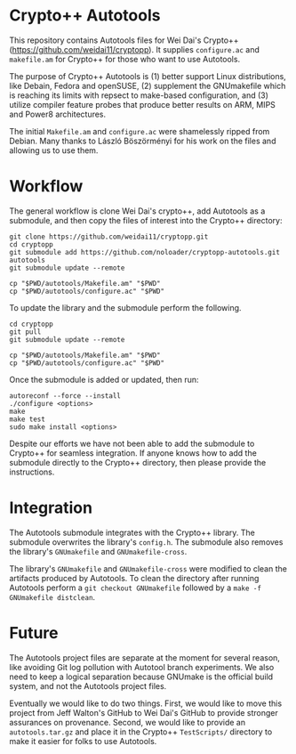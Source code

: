 # Crypto++ Autotools

This repository contains Autotools files for Wei Dai's Crypto++ (https://github.com/weidai11/cryptopp). It supplies `configure.ac` and `makefile.am` for Crypto++ for those who want to use Autotools.

The purpose of Crypto++ Autotools is (1) better support Linux distributions, like Debain, Fedora and openSUSE, (2) supplement the GNUmakefile which is reaching its limits with repsect to make-based configuration, and (3) utilize compiler feature probes that produce better results on ARM, MIPS and Power8 architectures.

The initial `Makefile.am` and `configure.ac` were shamelessly ripped from Debian. Many thanks to László Böszörményi for his work on the files and allowing us to use them.

# Workflow
The general workflow is clone Wei Dai's crypto++, add Autotools as a submodule, and then copy the files of interest into the Crypto++ directory:

    git clone https://github.com/weidai11/cryptopp.git
    cd cryptopp
    git submodule add https://github.com/noloader/cryptopp-autotools.git autotools
    git submodule update --remote

    cp "$PWD/autotools/Makefile.am" "$PWD"
    cp "$PWD/autotools/configure.ac" "$PWD"

To update the library and the submodule perform the following.

    cd cryptopp
	git pull
	git submodule update --remote

    cp "$PWD/autotools/Makefile.am" "$PWD"
    cp "$PWD/autotools/configure.ac" "$PWD"

Once the submodule is added or updated, then run:

    autoreconf --force --install
	./configure <options>
	make
	make test
	sudo make install <options>

Despite our efforts we have not been able to add the submodule to Crypto++ for seamless integration. If anyone knows how to add the submodule directly to the Crypto++ directory, then please provide the instructions.

# Integration
The Autotools submodule integrates with the Crypto++ library. The submodule overwrites the library's `config.h`. The submodule also removes the library's `GNUmakefile` and `GNUmakefile-cross`.

The library's `GNUmakefile` and `GNUmakefile-cross` were modified to clean the artifacts produced by Autotools. To clean the directory after running Autotools perform a `git checkout GNUmakefile` followed by a `make -f GNUmakefile distclean`.

# Future
The Autotools project files are separate at the moment for several reason, like avoiding Git log pollution with Autotool branch experiments. We also need to keep a logical separation because GNUmake is the official build system, and not the Autotools project files.

Eventually we would like to do two things. First, we would like to move this project from Jeff Walton's GitHub to Wei Dai's GitHub to provide stronger assurances on provenance. Second, we would like to provide an `autotools.tar.gz` and place it in the Crypto++ `TestScripts/` directory to make it easier for folks to use Autotools.
